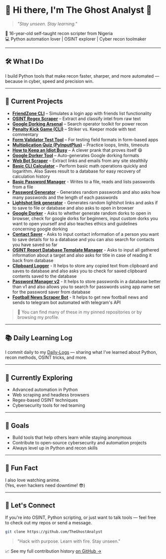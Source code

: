 # 👋 Hi there, I'm The Ghost Analyst 👻

> *"Stay unseen. Stay learning."*

🎯 16-year-old self-taught recon scripter from Nigeria  
💻 Python automation lover | OSINT explorer | Cyber recon toolmaker

---

## 🛠️ What I Do

I build Python tools that make recon faster, sharper, and more automated — because in cyber, speed and precision win.

---

## 🚀 Current Projects

- **[FriendZone CLI](https://www.github.com/TheGhostAnalyst/FriendZone-CLI)** – Simulates a login app with friends list functionality  
- **[OSINT Regex Scraper](https://www.github.com/TheGhostAnalyst/OSINTRegexScraper)** – Extract and classify intel from raw text  
- **[Google Dorking Arsenal](https://www.github.com/TheGhostAnalyst/Google-Dorking-Arsenal)** – Search operator toolkit for power recon  
- **[Penalty Kick Game (CLI)](https://www.github.com/TheGhostAnalyst/Python-Penalty-Kick-simulator)** – Striker vs. Keeper mode with text commentary  
- **[Form Validator Test Tool](https://www.github.com/TheGhostAnalyst/FormValidatorCLI)** – For testing field formats in form-based apps  
- **[Multiplication Quiz (PyInputPlus)](https://www.github.com/TheGhostAnalyst/Python-Multiplication-Quiz)** – Practice loops, limits, timeouts  
- **[How to Keep an Idiot Busy](https://www.github.com/TheGhostAnalyst/Keep-An-Idiot-Busy)** – A clever prank that proves itself 😄  
- **[Google Dorker Tool](https://www.github.com/TheGhostAnalyst/google_dorker)** – Auto-generates Google dorking formats  
- **[Web Bot Scraper](https://www.github.com/TheGhostAnalyst/web_scrapper)** – Extract links and emails from any site stealthily  
- **[Basic CLI Calculator](https://www.github.com/TheGhostAnalyst/calculator)** – Perform basic math operations quickly and logarithm. Also Saves result to a database for easy recovery of calculation history
- **[Basic Password Manager](https://www.github.com/TheGhostAnalyst/password-manager)** - Writes to a file, reads and lists passwords from a file
- **[Password Generator](https://www.github.com/TheGhostAnalyst/PasswordGenerator)** - Generates random passwords and also asks how many passwords and the length of each passwords
- **[Lightshot link generator](https://www.github.com/TheGhostAnalyst/Lightshot-opener)** - Generates random lightshot links and asks if to save to file or database and also asks to open in browser
- **[Google Dorker](https://www.github.com/TheGhostAnalyst/google_dorker)** - Asks to whether generate random dorks to open in browser, check for google dorks for beginners, input custom dorks you want to open yourself and also teaches ethics and guidelines concerning google dorking
- **[Contact Saver](https://www.github.com/TheGhostAnalyst/contact-saver)** - Asks to input contact information of a person you want to save details for to a database and you can also search for contacts you have saved so far
- **[OSINT Report Database Template Manager](https://github.com/TheGhostAnalyst/osint-report-db)** - Asks to input all gathered information about a target and also asks for title in case of reading it back from database
- **[Clipboard Logger](https://www.github.com/TheGhostAnalyst/clipboard-logger)** - It helps to store any copied text from clipboard and saves to database and also asks you to check for saved clipboard contents saved to the database
- **[Password Manager v2](https://www.github.com/TheGhostAnalyst/password-manager-v2)** - It helps to store passwords in a database better than v1 and also allows you to search for passwords using app name set for the password saver from database
- **[Football News Scraper Bot](https://www.github.com/TheGhostAnalyst/NewsScraperBot)** - It helps to get new football news and sends to telegram bot automated with telegram's API

> 📝 You can find many of these in my pinned repositories or by browsing my profile.

---

## 📚 Daily Learning Log

I commit daily to my [Daily-Logs](https://github.com/TheGhostAnalyst/Daily-Logs) — sharing what I’ve learned about Python, recon methods, OSINT tricks, and more.

---

## 🌱 Currently Exploring

- Advanced automation in Python  
- Web scraping and headless browsers  
- Regex-based OSINT techniques  
- Cybersecurity tools for red teaming  

---

## 🎯 Goals

- Build tools that help others learn while staying anonymous  
- Contribute to open-source cybersecurity and automation projects  
- Always level up in Python and recon skills  

---

## 🧠 Fun Fact

I also love watching anime.  
(Yes, even hackers need downtime! 😎)

---

## 🔗 Let's Connect

If you're into OSINT, Python scripting, or just want to talk tools — feel free to check out my repos or send a message.

```bash
git clone https://github.com/TheGhostAnalyst
```
> "Hack with purpose. Learn with fire. Stay unseen."

📈 See my full contribution history [on GitHub →](https://github.com/TheGhostAnalyst)


